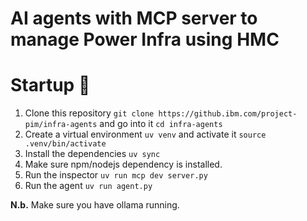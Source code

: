 # AI agents with MCP server to manage Power Infra using HMC

# Startup 🚀
1. Clone this repository `git clone https://github.ibm.com/project-pim/infra-agents` and go into it `cd infra-agents`
2. Create a virtual environment `uv venv` and activate it `source .venv/bin/activate`
3. Install the dependencies `uv sync`
4. Make sure npm/nodejs dependency is installed.
4. Run the inspector `uv run mcp dev server.py`
5. Run the agent `uv run agent.py`

<b>N.b.</b> Make sure you have ollama running. 


